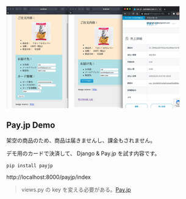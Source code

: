 <img src="img.jpg " width="90%">

## Pay.jp Demo

架空の商品のため、商品は届きませんし、課金もされません。

デモ用のカードで決済して、 Django & Pay.jp を試す内容です。

```
pip install payjp
```

http://localhost:8000/payjp/index

> views.py の key を変える必要がある。[Pay.jp](https://pay.jp/)
